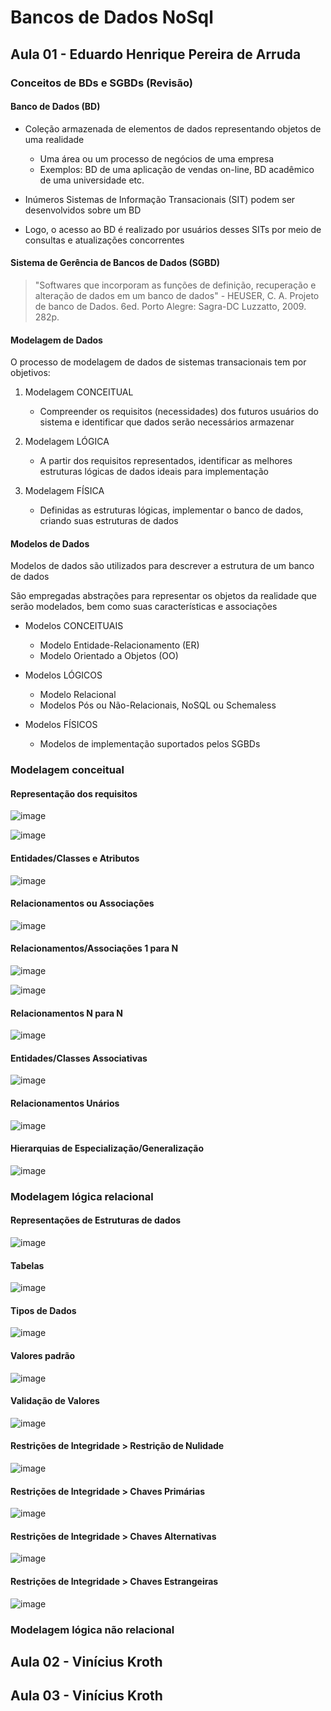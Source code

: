 # Bancos de Dados NoSql

## Aula 01 - Eduardo Henrique Pereira de Arruda

### Conceitos de BDs e SGBDs (Revisão)

#### Banco de Dados (BD)

- Coleção armazenada de elementos de dados representando objetos de uma realidade
  - Uma área ou um processo de negócios de uma empresa
  - Exemplos: BD de uma aplicação de vendas on-line, BD acadêmico de uma universidade etc.
 
- Inúmeros Sistemas de Informação Transacionais (SIT) podem ser desenvolvidos sobre um BD
- Logo, o acesso ao BD é realizado por usuários desses SITs por meio de consultas e atualizações concorrentes

#### Sistema de Gerência de Bancos de Dados (SGBD)

> "Softwares que incorporam as funções de definição, recuperação e alteração de dados em um banco de dados" - HEUSER, C. A. Projeto de banco de Dados. 6ed. Porto Alegre: Sagra-DC Luzzatto, 2009. 282p.

#### Modelagem de Dados

O processo de modelagem de dados de sistemas transacionais tem por objetivos:

1. Modelagem CONCEITUAL
    - Compreender os requisitos (necessidades) dos futuros usuários do sistema e identificar que dados serão necessários armazenar

2. Modelagem LÓGICA
    - A partir dos requisitos representados, identificar as melhores estruturas lógicas de dados ideais para implementação

3. Modelagem FÍSICA
    - Definidas as estruturas lógicas, implementar o banco de dados, criando suas estruturas de dados

#### Modelos de Dados

Modelos de dados são utilizados para descrever a estrutura de um banco de dados

São empregadas abstrações para representar os objetos da realidade que serão modelados, bem como suas características e associações

- Modelos CONCEITUAIS
  - Modelo Entidade-Relacionamento (ER)
  - Modelo Orientado a Objetos (OO)
 
- Modelos LÓGICOS
  - Modelo Relacional
  - Modelos Pós ou Não-Relacionais, NoSQL ou Schemaless
 
- Modelos FÍSICOS
  - Modelos de implementação suportados pelos SGBDs
 
### Modelagem conceitual

#### Representação dos requisitos

![image](https://github.com/jpcmf/GraduateProgram-FullStack-2023/assets/1216136/abaa3e2b-433b-4aee-8e18-3558480e3757)

![image](https://github.com/jpcmf/GraduateProgram-FullStack-2023/assets/1216136/5c92fa7d-ce05-4ff6-b3ae-ad72c718c25b)

#### Entidades/Classes e Atributos

![image](https://github.com/jpcmf/GraduateProgram-FullStack-2023/assets/1216136/c47c4d44-14b5-4d6a-bd68-1ff41d5e4869)

#### Relacionamentos ou Associações

![image](https://github.com/jpcmf/GraduateProgram-FullStack-2023/assets/1216136/0a9dc2a2-b02f-48fe-9595-85d50eebbe9a)

#### Relacionamentos/Associações 1 para N

![image](https://github.com/jpcmf/GraduateProgram-FullStack-2023/assets/1216136/f12705f0-3c1f-4b7e-84b2-ddcb8790dcdc)

![image](https://github.com/jpcmf/GraduateProgram-FullStack-2023/assets/1216136/7d175e5b-9190-4647-9402-4d0b2e7d78b8)

#### Relacionamentos N para N

![image](https://github.com/jpcmf/GraduateProgram-FullStack-2023/assets/1216136/5871d885-657f-4ad0-bdfc-2cef87dc6993)

#### Entidades/Classes Associativas

![image](https://github.com/jpcmf/GraduateProgram-FullStack-2023/assets/1216136/f25f3425-041c-4e14-a781-18dafa312440)

#### Relacionamentos Unários

![image](https://github.com/jpcmf/GraduateProgram-FullStack-2023/assets/1216136/f0798891-92e1-4f0d-b557-91acf8f35d1d)

#### Hierarquias de Especialização/Generalização

![image](https://github.com/jpcmf/GraduateProgram-FullStack-2023/assets/1216136/668314fa-a284-4047-b952-b61607678821)

### Modelagem lógica relacional

#### Representações de Estruturas de dados

![image](https://github.com/jpcmf/GraduateProgram-FullStack-2023/assets/1216136/3001626c-e849-408d-a1ed-b696967066af)

#### Tabelas

![image](https://github.com/jpcmf/GraduateProgram-FullStack-2023/assets/1216136/b97a5241-f255-48d0-a110-377fc2d1ddd1)

#### Tipos de Dados

![image](https://github.com/jpcmf/GraduateProgram-FullStack-2023/assets/1216136/523b384d-1071-4049-9713-112c46925510)

#### Valores padrão

![image](https://github.com/jpcmf/GraduateProgram-FullStack-2023/assets/1216136/58329e85-21d3-41a2-9cf9-6cb161ca6f98)

#### Validação de Valores

![image](https://github.com/jpcmf/GraduateProgram-FullStack-2023/assets/1216136/ccc78097-e477-46ae-ab39-cccc36f13144)

#### Restrições de Integridade > Restrição de Nulidade

![image](https://github.com/jpcmf/GraduateProgram-FullStack-2023/assets/1216136/2e579152-0222-4df9-b10a-e4f1301026a1)

#### Restrições de Integridade > Chaves Primárias

![image](https://github.com/jpcmf/GraduateProgram-FullStack-2023/assets/1216136/aa409487-de48-4b3d-80ad-bc2a9abcb062)

#### Restrições de Integridade > Chaves Alternativas

![image](https://github.com/jpcmf/GraduateProgram-FullStack-2023/assets/1216136/58569edc-f6bc-47bf-8c58-a919fbdbfeab)

#### Restrições de Integridade > Chaves Estrangeiras

![image](https://github.com/jpcmf/GraduateProgram-FullStack-2023/assets/1216136/55128bec-0689-40c2-9407-aea22ba3e22f)

### Modelagem lógica não relacional

## Aula 02 - Vinícius Kroth

## Aula 03 - Vinícius Kroth
